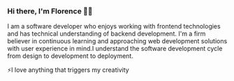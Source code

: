 
### Hi there, I'm Florence 👋🏾 



I am a software developer who enjoys working with frontend technologies and has technical understanding of backend development. I'm a firm believer in continuous learning and approaching web development solutions with user experience in mind.I understand the software development cycle from design to development to deployment.

⚡I love anything that triggers my creativity

<br />







